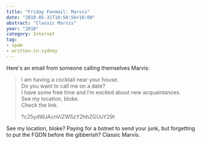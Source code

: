 ```yaml
---
title: "Friday Fanmail: Marvis"
date: "2018-05-31T10:50:56+10:00"
abstract: "Classic Marvis"
year: "2018"
category: Internet
tag:
- spam
- written-in-sydney
---
```

Here's an email from someone calling themselves Marvis:

> I am having a cocktail near your house.  
> Do you want to call me on a date?  
> I have some free time and I’m excited about new acquaintances.  
> See my location, bloke.  
> Check the link.  
> 
> ?c25ydWJAcnViZW5zY2hhZGUuY29t

See my location, bloke? Paying for a botnet to send your junk, but forgetting to put the FQDN before the gibberish? Classic Marvis.

